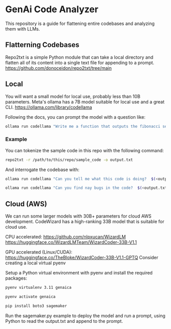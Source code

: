 # GenAi Code Analyzer
This repository is a guide for flattening entire codebases and analyzing them with LLMs. 

## Flatterning Codebases
Repo2txt is a simple Python module that can take a local directory and flatten all of its content into a single text file for appending to a prompt.  https://github.com/donoceidon/repo2txt/tree/main

## Local
You will want a small model for local use, probably less than 10B parameters.
Meta's ollama has a 7B model suitable for local use and a great CLI.
https://ollama.com/library/codellama

Following the docs, you can prompt the model with a question like:
```bash
ollama run codellama "Write me a function that outputs the fibonacci sequence"
```

### Example
You can tokenize the sample code in this repo with the following command:
```bash
repo2txt -r /path/to/this/repo/sample_code -o output.txt
```
And interrogate the codebase with:
```bash
ollama run codellama "Can you tell me what this code is doing?  $(<output.txt)"
```

```bash
ollama run codellama "Can you find nay bugs in the code?  $(<output.txt)"
```

## Cloud (AWS)
We can run some larger models with 30B+ parameters for cloud AWS development. CodeWizard has a high-ranking 33B model that is suitable for cloud use.

CPU accelerated:
https://github.com/nlpxucan/WizardLM
https://huggingface.co/WizardLMTeam/WizardCoder-33B-V1.1

GPU accelerated (Linux/CUDA):
https://huggingface.co/TheBloke/WizardCoder-33B-V1.1-GPTQ
Consider creating a local virtual pyenv

Setup a Python virtual environment with pyenv and install the required packages:
```bash
pyenv virtualenv 3.11 genaica

pyenv activate genaica

pip install boto3 sagemaker
```
Run the sagemaker.py example to deploy the model and run a prompt, using Python to read the output.txt and append to the prompt.
